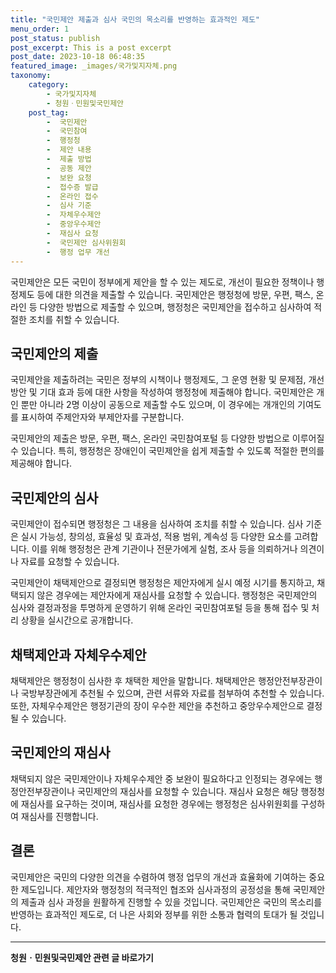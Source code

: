 ```yaml
---
title: "국민제안 제출과 심사 국민의 목소리를 반영하는 효과적인 제도"
menu_order: 1
post_status: publish
post_excerpt: This is a post excerpt
post_date: 2023-10-18 06:48:35
featured_image: _images/국가및지자체.png
taxonomy:
    category:
        - 국가및지자체
        - 청원ㆍ민원및국민제안
    post_tag:
        -  국민제안
        -  국민참여
        -  행정청
        -  제안 내용
        -  제출 방법
        -  공동 제안
        -  보완 요청
        -  접수증 발급
        -  온라인 접수
        -  심사 기준
        -  자체우수제안
        -  중앙우수제안
        -  재심사 요청
        -  국민제안 심사위원회
        -  행정 업무 개선
---
```



국민제안은 모든 국민이 정부에게 제안을 할 수 있는 제도로, 개선이 필요한 정책이나 행정제도 등에 대한 의견을 제출할 수 있습니다. 국민제안은 행정청에 방문, 우편, 팩스, 온라인 등 다양한 방법으로 제출할 수 있으며, 행정청은 국민제안을 접수하고 심사하여 적절한 조치를 취할 수 있습니다.

## 국민제안의 제출

국민제안을 제출하려는 국민은 정부의 시책이나 행정제도, 그 운영 현황 및 문제점, 개선 방안 및 기대 효과 등에 대한 사항을 작성하여 행정청에 제출해야 합니다. 국민제안은 개인 뿐만 아니라 2명 이상이 공동으로 제출할 수도 있으며, 이 경우에는 개개인의 기여도를 표시하여 주제안자와 부제안자를 구분합니다.

국민제안의 제출은 방문, 우편, 팩스, 온라인 국민참여포털 등 다양한 방법으로 이루어질 수 있습니다. 특히, 행정청은 장애인이 국민제안을 쉽게 제출할 수 있도록 적절한 편의를 제공해야 합니다.

## 국민제안의 심사

국민제안이 접수되면 행정청은 그 내용을 심사하여 조치를 취할 수 있습니다. 심사 기준은 실시 가능성, 창의성, 효율성 및 효과성, 적용 범위, 계속성 등 다양한 요소를 고려합니다. 이를 위해 행정청은 관계 기관이나 전문가에게 실험, 조사 등을 의뢰하거나 의견이나 자료를 요청할 수 있습니다.

국민제안이 채택제안으로 결정되면 행정청은 제안자에게 실시 예정 시기를 통지하고, 채택되지 않은 경우에는 제안자에게 재심사를 요청할 수 있습니다. 행정청은 국민제안의 심사와 결정과정을 투명하게 운영하기 위해 온라인 국민참여포털 등을 통해 접수 및 처리 상황을 실시간으로 공개합니다.

## 채택제안과 자체우수제안

채택제안은 행정청이 심사한 후 채택한 제안을 말합니다. 채택제안은 행정안전부장관이나 국방부장관에게 추천될 수 있으며, 관련 서류와 자료를 첨부하여 추천할 수 있습니다. 또한, 자체우수제안은 행정기관의 장이 우수한 제안을 추천하고 중앙우수제안으로 결정될 수 있습니다.

## 국민제안의 재심사

채택되지 않은 국민제안이나 자체우수제안 중 보완이 필요하다고 인정되는 경우에는 행정안전부장관이나 국민제안의 재심사를 요청할 수 있습니다. 재심사 요청은 해당 행정청에 재심사를 요구하는 것이며, 재심사를 요청한 경우에는 행정청은 심사위원회를 구성하여 재심사를 진행합니다.

## 결론

국민제안은 국민의 다양한 의견을 수렴하여 행정 업무의 개선과 효율화에 기여하는 중요한 제도입니다. 제안자와 행정청의 적극적인 협조와 심사과정의 공정성을 통해 국민제안의 제출과 심사 과정을 원활하게 진행할 수 있을 것입니다. 국민제안은 국민의 목소리를 반영하는 효과적인 제도로, 더 나은 사회와 정부를 위한 소통과 협력의 토대가 될 것입니다.
<!-- wp:separator -->
<hr class="wp-block-separator has-alpha-channel-opacity"/>
<!-- /wp:separator -->

<!-- wp:group {"backgroundColor":"base","layout":{"type":"constrained"}} -->
<div class="wp-block-group has-base-background-color has-background"><!-- wp:paragraph {"align":"center","fontSize":"large"} -->
<p class="has-text-align-center has-large-font-size"><strong>청원ㆍ민원및국민제안 관련 글 바로가기</strong></p>
<!-- /wp:paragraph -->


<!-- wp:latest-posts
{"categories":[{"id":7340,"count":19,"description":"","link":"https://uknowlaw.com/category/%ec%b2%ad%ec%9b%90%e3%86%8d%eb%af%bc%ec%9b%90%eb%b0%8f%ea%b5%ad%eb%af%bc%ec%a0%9c%ec%95%88/","name":"청원ㆍ민원및국민제안","slug":"청원ㆍ민원및국민제안","taxonomy":"category","parent":0,"meta":[],"_links":{"self":[{"href":"https://uknowlaw.com/wp-json/wp/v2/categories/7340"}],"collection":[{"href":"https://uknowlaw.com/wp-json/wp/v2/categories"}],"about":[{"href":"https://uknowlaw.com/wp-json/wp/v2/taxonomies/category"}],"wp:post_type":[{"href":"https://uknowlaw.com/wp-json/wp/v2/posts?categories=7340"}],"curies":[{"name":"wp","href":"https://api.w.org/{rel}","templated":true}]}}],"postsToShow":100,"excerptLength":28,"postLayout":"grid","columns":2,"featuredImageAlign":"left","featuredImageSizeSlug":"large","fontSize":"medium"} /--></div>
<!-- /wp:group -->
